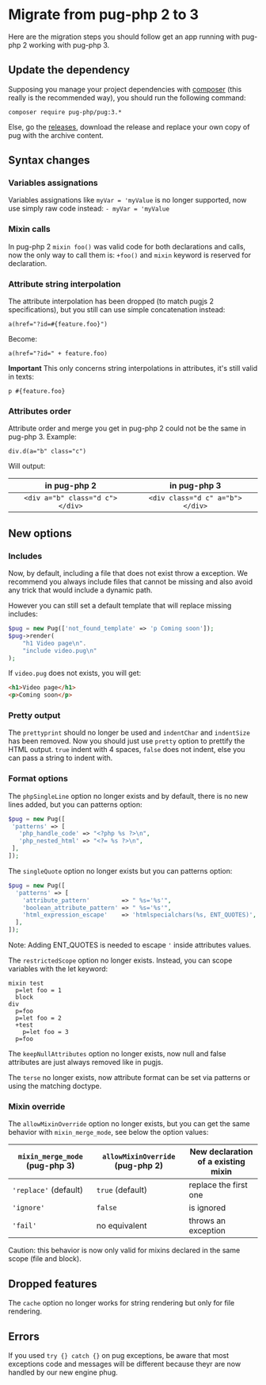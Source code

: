 # Migrate from pug-php 2 to 3

Here are the migration steps you should follow get an app running with pug-php 2
working with pug-php 3.

## Update the dependency

Supposing you manage your project dependencies with
[composer](https://getcomposer.org/)
(this really is the recommended way), you should run the following command:
```shell
composer require pug-php/pug:3.*
```

Else, go the [releases](https://github.com/pug-php/pug/releases), download
the release and replace your own copy of pug with the archive content.

## Syntax changes

### Variables assignations

Variables assignations like `myVar = 'myValue` is no longer supported,
now use simply raw code instead: `- myVar = 'myValue`

### Mixin calls

In pug-php 2 `mixin foo()` was valid code for both declarations and calls,
now the only way to call them is: `+foo()` and `mixin` keyword is reserved
for declaration.

### Attribute string interpolation

The attribute interpolation has been dropped (to match pugjs 2 specifications),
but you still can use simple concatenation instead:
```pug
a(href="?id=#{feature.foo}")
```
Become:
```pug
a(href="?id=" + feature.foo)
```
**Important** This only concerns string interpolations in attributes, it's still
valid in texts:
```pug
p #{feature.foo}
```

### Attributes order

Attribute order and merge you get in pug-php 2 could not be the same in
pug-php 3. Example:
```pug
div.d(a="b" class="c")
```
Will output:

| in pug-php 2                    | in pug-php 3                    |
|:-------------------------------:|:-------------------------------:|
| `<div a="b" class="d c"></div>` | `<div class="d c" a="b"></div>` |

## New options

### Includes

Now, by default, including a file that does not exist throw a exception.
We recommend you always include files that cannot be missing and also
avoid any trick that would include a dynamic path.

However you can still set a default template that will replace missing
includes:

```php
$pug = new Pug(['not_found_template' => 'p Coming soon']);
$pug->render(
    "h1 Video page\n".
    "include video.pug\n"
);
```
If `video.pug` does not exists, you will get:
```html
<h1>Video page</h1>
<p>Coming soon</p>
```

### Pretty output

The `prettyprint` should no longer be used and `indentChar` and `indentSize`
has been removed. Now you should just use `pretty` option to prettify the HTML
output. `true` indent with 4 spaces, `false` does not indent, else you can
pass a string to indent with.

### Format options

The `phpSingleLine` option no longer exists and by default, there
is no new lines added, but you can patterns option:
```php
$pug = new Pug([
 'patterns' => [
   'php_handle_code' => "<?php %s ?>\n",
   'php_nested_html' => "<?= %s ?>\n",
 ],
]);
```
 
The `singleQuote` option no longer exists but you can patterns option:
```php
$pug = new Pug([
  'patterns' => [
    'attribute_pattern'         => " %s='%s'",
    'boolean_attribute_pattern' => " %s='%s'",
    'html_expression_escape'    => 'htmlspecialchars(%s, ENT_QUOTES)',
  ],
]);
```
Note: Adding ENT_QUOTES is needed to escape `'` inside attributes values.

The `restrictedScope` option no longer exists. Instead, you can scope
variables with the let keyword:
```pug
mixin test
  p=let foo = 1
  block
div
  p=foo
  p=let foo = 2
  +test
    p=let foo = 3
  p=foo
```

The `keepNullAttributes` option no longer exists, now null and false
attributes are just always removed like in pugjs.

The `terse` no longer exists, now attribute format can be set via patterns
or using the matching doctype.

### Mixin override

The `allowMixinOverride` option no longer exists, but you can get the
same behavior with `mixin_merge_mode`, see below the option values:

| `mixin_merge_mode` (pug-php 3) | `allowMixinOverride` (pug-php 2) | New declaration of a existing mixin |
|--------------------------------|----------------------------------|-------------------------------------|
| `'replace'` (default)          | `true` (default)                 | replace the first one               |
| `'ignore'`                     | `false`                          | is ignored                          |
| `'fail'`                       | no equivalent                    | throws an exception                 |

Caution: this behavior is now only valid for mixins declared in the same
scope (file and block).

## Dropped features

The `cache` option no longer works for string rendering but only for
file rendering.

## Errors

If you used `try {} catch {}` on pug exceptions, be aware that most
exceptions code and messages will be different because theyr are now
handled by our new engine phug.